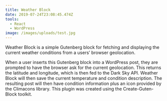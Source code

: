 ```yaml
---
title: Weather Block
date: 2019-07-24T23:08:45.474Z
tools:
  - React
  - WordPress
image: /images/uploads/test.jpg
---
```

Weather Block is a simple Gutenberg block for fetching and displaying the current weather conditions from a users’ browser geolocation.

When a user inserts this Gutenberg block into a WordPress post, they are prompted to have the browser ask for the current geolocation. This returns the latitude and longitude, which is then fed to the Dark Sky API. Weather Block will then save the current temperature and condition description. The resulting post will then have condition information plus an icon provided by the Climacons library. This plugin was created using the Create-Guten-Block toolkit.

